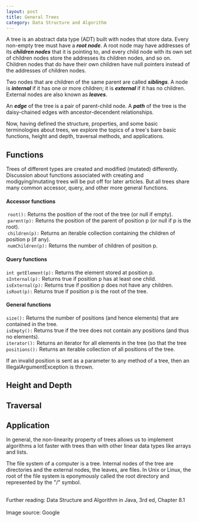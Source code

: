 ```yaml
---
layout: post
title: General Trees
category: Data Structure and Algorithm
---
```


A tree is an abstract data type (ADT) built with nodes that store data. Every non-empty tree must have a <b><i>root node</i></b>. A root node may have addresses of its <b><i>children nodes</i></b> that it is pointing to, and every child node with its own set of children nodes store the addresses its children nodes, and so on. Children nodes that do have their own children have null pointers instead of the addresses of children nodes.

Two nodes that are children of the same parent are called <b><i>siblings</i></b>. A node is <b><i>internal</i></b> if it has one or more children; it is <b><i>external</i></b> if it has no children. External nodes are also known as <b><i>leaves</i></b>.

An <b><i>edge</i></b> of the tree is a pair of parent-child node. A <b><i>path</i></b> of the tree is the daisy-chained edges with ancestor-decendent relationships.

Now, having defined the structure, properties, and some basic terminologies about trees, we explore the topics of a tree's bare basic functions, height and depth, traversal methods, and applications.

## Functions

Trees of different types are created and modified (mutated) differently. Discussion about functions associated with creating and modigying/mutating trees will be put off for later articles. But all trees share many common accessor, query, and other more general functions.

<h4>Accessor functions</h4>
  &nbsp;<code>root():</code> Returns the position of the root of the tree (or null if empty).<br>
  &nbsp;<code>parent(p):</code> Returns the position of the parent of position p (or null if p is the root).<br>
  &nbsp;<code>children(p):</code> Returns an iterable collection containing the children of position p (if any).<br>
  &nbsp;<code>numChildren(p):</code> Returns the number of children of position p.<br>

<h4>Query functions</h4>
<code>int getElement(p):</code> Returns the element stored at position p.<br>
<code>sInternal(p):</code> Returns true if position p has at least one child.<br>
<code>isExternal(p):</code> Returns true if position p does not have any children.<br>
<code>isRoot(p):</code> Returns true if position p is the root of the tree.<br>

<h4>General functions</h4>
<code>size():</code> Returns the number of positions (and hence elements) that are contained in the tree.<br>
<code>isEmpty():</code> Returns true if the tree does not contain any positions (and thus no elements).<br>
<code>iterator():</code> Returns an iterator for all elements in the tree (so that the tree<br> <code>positions():</code> Returns an iterable collection of all positions of the tree.<br>

If an invalid position is sent as a parameter to any method of a tree, then an
IllegalArgumentException is thrown.

## Height and Depth

## Traversal

## Application

In general, the non-linearity property of trees allows us to implement algorithms a lot faster with trees than with other linear data types like arrays and lists.

The file system of a computer is a tree. Internal nodes of the tree are directories and the external nodes, the leaves, are files. In Unix or Linux, the root of the file system is eponymously called the root directory and represented by the "/" symbol.

<footer>
<br>
Further reading: Data Structure and Algorithm in Java, 3rd ed, Chapter 8.1
<br><br>
Image source: Google
</footer>
